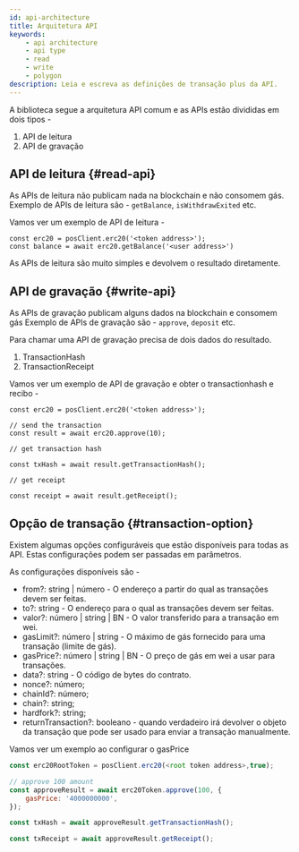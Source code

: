 ```yaml
---
id: api-architecture
title: Arquitetura API
keywords:
    - api architecture
    - api type
    - read
    - write
    - polygon
description: Leia e escreva as definições de transação plus da API.
---
```


A biblioteca segue a arquitetura API comum e as APIs estão divididas em dois tipos -

1. API de leitura
2. API de gravação

## API de leitura {#read-api}

As APIs de leitura não publicam nada na blockchain e não consomem gás. Exemplo de APIs de leitura são - `getBalance`, `isWithdrawExited` etc.

Vamos ver um exemplo de API de leitura -

```
const erc20 = posClient.erc20('<token address>');
const balance = await erc20.getBalance('<user address>')
```

As APIs de leitura são muito simples e devolvem o resultado diretamente.

## API de gravação {#write-api}

As APIs de gravação publicam alguns dados na blockchain e consomem gás Exemplo de APIs de gravação são - `approve`, `deposit` etc.

Para chamar uma API de gravação precisa de dois dados do resultado.

1. TransactionHash
2. TransactionReceipt

Vamos ver um exemplo de API de gravação e obter o transactionhash e recibo -

```
const erc20 = posClient.erc20('<token address>');

// send the transaction
const result = await erc20.approve(10);

// get transaction hash

const txHash = await result.getTransactionHash();

// get receipt

const receipt = await result.getReceipt();

```

## Opção de transação {#transaction-option}

Existem algumas opções configuráveis que estão disponíveis para todas as API. Estas configurações podem ser passadas em parâmetros.

As configurações disponíveis são -

- from?: string | número - O endereço a partir do qual as transações devem ser feitas.
- to?: string - O endereço para o qual as transações devem ser feitas.
- valor?: número | string | BN - O valor transferido para a transação em wei.
- gasLimit?: número | string - O máximo de gás fornecido para uma transação (limite de gás).
- gasPrice?: número | string | BN - O preço de gás em wei a usar para transações.
- data?: string - O código de bytes do contrato.
- nonce?: número;
- chainId?: número;
- chain?: string;
- hardfork?: string;
- returnTransaction?: booleano - quando verdadeiro irá devolver o objeto da transação que pode ser usado para enviar a transação manualmente.

Vamos ver um exemplo ao configurar o gasPrice

```js
const erc20RootToken = posClient.erc20(<root token address>,true);

// approve 100 amount
const approveResult = await erc20Token.approve(100, {
    gasPrice: '4000000000',
});

const txHash = await approveResult.getTransactionHash();

const txReceipt = await approveResult.getReceipt();

```
